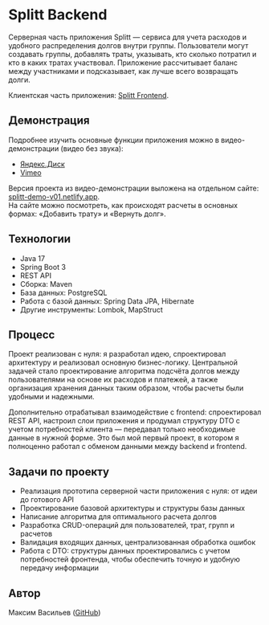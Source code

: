 # Splitt Backend

Серверная часть приложения Splitt — сервиса для учета расходов и удобного распределения долгов внутри группы. Пользователи могут создавать группы, добавлять траты, указывать, кто сколько потратил и кто в каких тратах участвовал. Приложение рассчитывает баланс между участниками и подсказывает, как лучше всего возвращать долги.

Клиентская часть приложения: [Splitt Frontend](https://github.com/max-vassiliev/splitt-frontend/).

## Демонстрация

Подробнее изучить основные функции приложения можно в видео-демонстрации (видео без звука): 
* [Яндекс.Диск](https://disk.yandex.ru/i/yFO4UJSWBW-a9w) 
* [Vimeo](https://vimeo.com/1089496466/d01010520f)

Версия проекта из видео-демонстрации выложена на отдельном сайте: [splitt-demo-v01.netlify.app](https://splitt-demo-v01.netlify.app/). <br>
На сайте можно посмотреть, как происходят расчеты в основных формах: «Добавить трату» и «Вернуть долг».

## Технологии

* Java 17
* Spring Boot 3
* REST API
* Сборка: Maven
* База данных: PostgreSQL
* Работа с базой данных: Spring Data JPA, Hibernate
* Другие инструменты: Lombok, MapStruct

## Процесс

Проект реализован с нуля: я разработал идею, спроектировал архитектуру и реализовал основную бизнес-логику. Центральной задачей стало проектирование алгоритма подсчёта долгов между пользователями на основе их расходов и платежей, а также организация хранения данных таким образом, чтобы расчеты были удобными и надежными.

Дополнительно отрабатывал взаимодействие с frontend: спроектировал REST API, настроил слои приложения и продумал структуру DTO с учетом потребностей клиента — передавал только необходимые данные в нужной форме. Это был мой первый проект, в котором я полноценно работал с обменом данными между backend и frontend.

## Задачи по проекту

* Реализация прототипа серверной части приложения с нуля: от идеи до готового API
* Проектирование базовой архитектуры и структуры базы данных
* Написание алгоритма для оптимального расчета долгов 
* Разработка CRUD-операций для пользователей, трат, групп и расчетов
* Валидация входящих данных, централизованная обработка ошибок
* Работа с DTO: структуры данных проектировались с учетом потребностей фронтенда, чтобы обеспечить точную и удобную передачу информации

## Автор

Максим Васильев ([GitHub](https://github.com/max-vassiliev))

